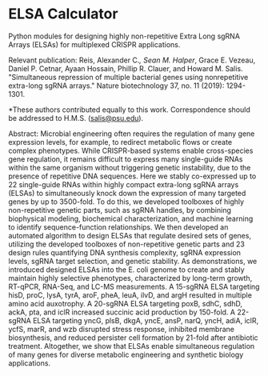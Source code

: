 # ELSA Calculator
Python modules for designing highly non-repetitive Extra Long sgRNA Arrays (ELSAs) for multiplexed CRISPR applications.

Relevant publication: Reis, Alexander C.*, Sean M. Halper*, Grace E. Vezeau, Daniel P. Cetnar, Ayaan Hossain, Phillip R. Clauer, and Howard M. Salis. "Simultaneous repression of multiple bacterial genes using nonrepetitive extra-long sgRNA arrays." Nature biotechnology 37, no. 11 (2019): 1294-1301.

*These authors contributed equally to this work.
Correspondence should be addressed to H.M.S. (salis@psu.edu).

Abstract:
Microbial engineering often requires the regulation of many gene expression levels, for example, to redirect metabolic flows or create complex phenotypes. While CRISPR-based systems enable cross-species gene regulation, it remains difficult to express many single-guide RNAs within the same organism without triggering genetic instability, due to the presence of repetitive DNA sequences. Here we stably co-expressed up to 22 single-guide RNAs within highly compact extra-long sgRNA arrays (ELSAs) to simultaneously knock down the expression of many targeted genes by up to 3500-fold. To do this, we developed toolboxes of highly non-repetitive genetic parts, such as sgRNA handles, by combining biophysical modeling, biochemical characterization, and machine learning to identify sequence-function relationships. We then developed an automated algorithm to design ELSAs that regulate desired sets of genes, utilizing the developed toolboxes of non-repetitive genetic parts and 23 design rules quantifying DNA synthesis complexity, sgRNA expression levels, sgRNA target selection, and genetic stability. As demonstrations, we introduced designed ELSAs into the E. coli genome to create and stably maintain highly selective phenotypes, characterized by long-term growth, RT-qPCR, RNA-Seq, and LC-MS measurements. A 15-sgRNA ELSA targeting hisD, proC, lysA, tyrA, aroF, pheA, leuA, ilvD, and argH resulted in multiple amino acid auxotrophy. A 20-sgRNA ELSA targeting poxB, sdhC, sdhD, ackA, pta, and iclR increased succinic acid production by 150-fold. A 22-sgRNA ELSA targeting yncG, plsB, dkgA, yncE, ansP, narQ, yncH, adiA, iclR, ycfS, marR, and wzb disrupted stress response, inhibited membrane biosynthesis, and reduced persister cell formation by 21-fold after antibiotic treatment. Altogether, we show that ELSAs enable simultaneous regulation of many genes for diverse metabolic engineering and synthetic biology applications.
